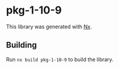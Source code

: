 # pkg-1-10-9

This library was generated with [Nx](https://nx.dev).

## Building

Run `nx build pkg-1-10-9` to build the library.
